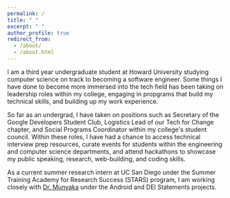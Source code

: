 ```yaml
---
permalink: /
title: " "
excerpt: " "
author_profile: true
redirect_from: 
  - /about/
  - /about.html
---
```


I am a third year undergraduate student at Howard University studying computer science on track to becoming a software engineer. Some things I have done to become more immersed into the tech field has been taking on leadership roles within my college, engaging in propgrams that build my technical skills, and building up my work experience. 

So far as an undergrad, I have taken on positions such as Secretary of the Google Developers Student Club, Logistics Lead of our Tech for Change chapter, and Social Programs Coordinator within my college's student council. Within these roles, I have had a chance to access technical interview prep resources, curate events for students within the engineering and computer science departments, and attend hackathons to showcase my public speaking, research, web-building, and coding skills.

As a current summer research intern at UC San Diego under the Summer Training Academy for Research Success (STARS) program, I am working closely with [Dr. Munyaka](https://www.imanimunyaka.com/) under the Android and DEI Statements projects.